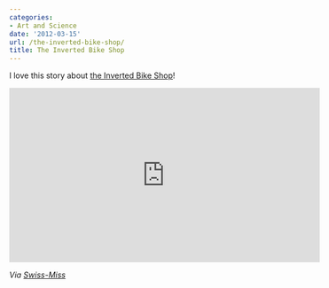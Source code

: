 ```yaml
---
categories:
- Art and Science
date: '2012-03-15'
url: /the-inverted-bike-shop/
title: The Inverted Bike Shop
---
```


I love this story about <a href="http://vimeo.com/36258512">the Inverted Bike Shop</a>!

<div class="fluid-vids"><iframe class="alignc" src="https://player.vimeo.com/video/36258512?portrait=0" width="560" height="315" frameborder="0" webkitAllowFullScreen mozallowfullscreen allowFullScreen></iframe></div>

<em>Via <a href="http://www.swiss-miss.com/2012/03/the-inverted-bike-shop.html">Swiss-Miss</a></em>
